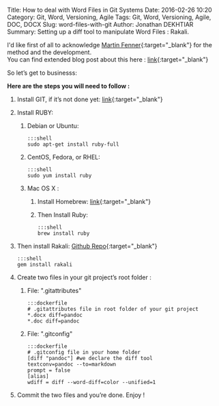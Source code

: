 Title: How to deal with Word Files in Git Systems
Date: 2016-02-26 10:20
Category: Git, Word, Versioning, Agile
Tags: Git, Word, Versioning, Agile, DOC, DOCX
Slug: word-files-with-git
Author: Jonathan DEKHTIAR
Summary: Setting up a diff tool to manipulate Word Files : Rakali.


I'd like first of all to acknowledge [Martin Fenner](http://blog.martinfenner.org/about.html){:target="_blank"} for the method and the development.  
You can find extended blog post about this here : [link](http://blog.martinfenner.org/2014/08/25/using-microsoft-word-with-git/){:target="_blank"}

So let’s get to businesss:

**Here are the steps you will need to follow :**

1.  Install GIT, if it’s not done yet: [link](https://git-scm.com/downloads){:target="_blank"}

2.  Install RUBY:

    1.  Debian or Ubuntu:

            :::shell
            sudo apt-get install ruby-full

    2.  CentOS, Fedora, or RHEL:

		    :::shell
            sudo yum install ruby

    3.  Mac OS X :

        1.  Install Homebrew: [link](http://brew.sh/){:target="_blank"}

        2.  Then Install Ruby: 
		
		        :::shell
                brew install ruby

3.  Then install Rakali: [Github Repo](https://github.com/rakali/rakali.rb){:target="_blank"}

		:::shell
        gem install rakali

5.  Create two files in your git project’s root folder :

    1.  File: ".gitattributes"

            :::dockerfile
			# .gitattributes file in root folder of your git project
			*.docx diff=pandoc
			*.doc diff=pandoc
			
    2.  File: ".gitconfig"

            :::dockerfile
			# .gitconfig file in your home folder
			[diff "pandoc"] #we declare the diff tool
			textconv=pandoc --to=markdown
			prompt = false
			[alias]
			wdiff = diff --word-diff=color --unified=1

6.  Commit the two files and you’re done. Enjoy !